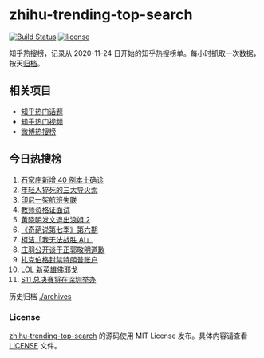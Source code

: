 # zhihu-trending-top-search

[![Build Status](https://github.com/justjavac/zhihu-trending-top-search/workflows/ci/badge.svg?branch=main)](https://github.com/justjavac/zhihu-trending-top-search/actions)
[![license](https://img.shields.io/github/license/justjavac/zhihu-trending-top-search)](https://github.com/justjavac/zhihu-trending-top-search/blob/main/LICENSE)

知乎热搜榜，记录从 2020-11-24 日开始的知乎热搜榜单。每小时抓取一次数据，按天[归档](./archives)。

## 相关项目

- [知乎热门话题](https://github.com/justjavac/zhihu-trending-hot-questions)
- [知乎热门视频](https://github.com/justjavac/zhihu-trending-hot-video)
- [微博热搜榜](https://github.com/justjavac/weibo-trending-hot-search)

## 今日热搜榜

<!-- BEGIN -->
<!-- 最后更新时间 Mon Jan 11 2021 07:21:29 GMT+0800 (CST) -->
1. [石家庄新增 40 例本土确诊](https://www.zhihu.com/search?q=石家庄疫情)
1. [年轻人猝死的三大导火索](https://www.zhihu.com/search?q=年轻人猝死)
1. [印尼一架航班失联](https://www.zhihu.com/search?q=印尼航班失联)
1. [教师资格证面试](https://www.zhihu.com/search?q=教资面试)
1. [黄晓明发文退出浪姐 2](https://www.zhihu.com/search?q=黄晓明退出浪姐)
1. [《奇葩说第七季》第六期](https://www.zhihu.com/search?q=奇葩说第七季)
1. [柯洁「我无法战胜 AI」](https://www.zhihu.com/search?q=柯洁)
1. [庄羽公开谈于正郭敬明道歉](https://www.zhihu.com/search?q=郭敬明道歉)
1. [扎克伯格封禁特朗普账户](https://www.zhihu.com/search?q=特朗普账号被封)
1. [LOL 新英雄佛耶戈](https://www.zhihu.com/search?q=lol新英雄)
1. [S11 总决赛将在深圳举办](https://www.zhihu.com/search?q=s11)
<!-- END -->

历史归档 [./archives](./archives)

### License

[zhihu-trending-top-search](https://github.com/justjavac/zhihu-trending-top-search) 的源码使用 MIT License 发布。具体内容请查看 [LICENSE](./LICENSE) 文件。
